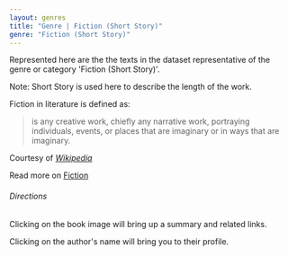 ```yaml
---
layout: genres
title: "Genre | Fiction (Short Story)"
genre: "Fiction (Short Story)"
---
```

Represented here are the the texts in the dataset representative of the genre or category 'Fiction (Short Story)'.

Note: Short Story is used here to describe the length of the work.

Fiction in literature is defined as: 
<blockquote class="blockquote">is any creative work, chiefly any narrative work, portraying individuals, events, or places that are imaginary or in ways that are imaginary.
 </blockquote>
<footer class="blockquote-footer">Courtesy of <a href="https://www.wikipedia.org/" target="_blank"><cite title="Wikipedia">Wikipedia</cite></a></footer>

 Read more on <a href="https://en.wikipedia.org/wiki/Fiction" target="_blank">Fiction</a>

###### Directions

Clicking on the book image will bring up a summary and related links.

Clicking on the author's name will bring you to their profile.